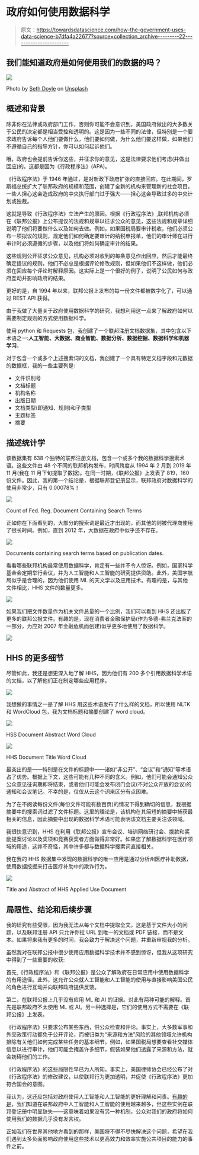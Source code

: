 # 政府如何使用数据科学

> 原文：<https://towardsdatascience.com/how-the-government-uses-data-science-b7dfa4a22677?source=collection_archive---------22----------------------->

## 我们能知道政府是如何使用我们的数据的吗？

![](img/e4d7c751ddc2b700d9f60336bf2b3b28.png)

Photo by [Seth Doyle](https://unsplash.com/@sethdoylee?utm_source=medium&utm_medium=referral) on [Unsplash](https://unsplash.com?utm_source=medium&utm_medium=referral)

## 概述和背景

除非你在法律或政府部门工作，否则你可能不会意识到，美国政府做出的大多数关于公民的决定都是相当受控和透明的。这是因为一些不同的法律，但特别是一个要求政府告诉每个人他们要做什么，他们要如何做，为什么他们要这样做，如果他们不遵循自己的指导方针，你可以如何起诉他们。

哦，政府也会提前告诉你这些，并征求你的意见，这是法律要求他们考虑(并做出回应)的。这都是因为《行政程序法》(APA)。

《行政程序法》于 1946 年通过，是对新政下政府扩张的直接回应。在此期间，罗斯福总统扩大了联邦政府的规模和范围，创建了全新的机构来管理新的社会项目。一些人担心这会造成政府的中央执行部门过于强大——担心这会导致过多的中央计划或独裁。

这就是导致《行政程序法》立法产生的原因。根据《行政程序法》,联邦机构必须在《联邦公报》上公布提议的法规和规章以征求公众的意见，这些法规和规章详细说明了他们将要做什么以及如何去做。例如，如果国税局要审计税收，他们必须公布一项拟议的规则，规定他们如何确定要审计的纳税申报单，他们的审计师在进行审计时必须遵循的步骤，以及他们将如何确定审计的结果。

这些规则公开征求公众意见，机构必须对收到的每条意见作出回应，然后才能最终确定提议的规则。他们不必总是根据评论修改规则，但如果他们不这样做，他们必须在回应每个评论时解释原因。这实际上是一个很好的例子，说明了公民如何与政府互动并影响政府的结果。

更好的是，自 1994 年以来，联邦公报上发布的每一份文件都被数字化了，可以通过 REST API 获得。

由于我做了大量关于政府使用数据科学的研究，我想利用这一点来了解政府如何以需要制定规则的方式使用数据科学。

使用 python 和 Requests 包，我创建了一个联邦注册文档数据集，其中包含以下术语之一:**人工智能、大数据、商业智能、数据分析、数据挖掘、数据科学和机器学习**。

对于包含一个或多个上述搜索词的文档，我创建了一个具有特定文档字段和元数据的数据框，我的一些主要列是:

*   文件识别号
*   文档标题
*   机构名称
*   出版日期
*   文档类型(即通知、规则)和子类型
*   主题标签
*   摘要

## 描述统计学

该数据集有 638 个独特的联邦注册文档，包含一个或多个我的数据科学搜索术语。这些文件由 48 个不同的联邦机构发布，时间跨度从 1994 年 2 月到 2019 年 11 月(我在 11 月下旬提取了数据)。在同一时期，《联邦公报》上发表了 819，160 份文件。因此，我的第一个结论是，根据联邦登记册显示，联邦政府对数据科学的使用非常少，只有 0.00078%！

![](img/6d1c7678121a747d99cbc4fbb5815a77.png)

Count of Fed. Reg. Document Containing Search Terms

正如你在下面看到的，大部分的搜索词是最近才出现的，而其他的则被代理商使用了很长时间。例如，直到 2012 年，大数据在政府中似乎还不存在。

![](img/18de2b9051a5266b79adf89c82e2bec9.png)

Documents containing search terms based on publication dates.

看看哪些联邦机构最常使用数据科学，肯定有一些并不令人惊讶。例如，国家科学基金会定期举行会议，并为人工智能和人工智能的研究提供资助。此外，美国宇航局似乎是合理的，因为他们使用 ML 的天文学以及应用技术。有趣的是，与其他文件相比，HHS 文件的数量更多。

![](img/f5922c80e95ae5a24d6733077565da8d.png)

如果我们把文件数量作为机关文件总量的一个比例，我们可以看到 HHS 还出版了更多的联邦公报文件。有趣的是，现在消费者金融保护局(作为多德-弗兰克法案的一部分，为应对 2007 年金融危机而创建)似乎更多地使用了数据科学。

![](img/28f3ca88886b031c3a07768fc480d86c.png)

## HHS 的更多细节

尽管如此，我还是想更深入地了解 HHS，因为他们有 200 多个引用数据科学术语的文档，以了解他们正在制定哪些应用程序。

![](img/7d74033d43e137ca3223b374146ada17.png)

我想做的事情之一是了解 HHS 用这些术语发布了什么样的文档，所以使用 NLTK 和 WordCloud 包，我为文档标题和摘要创建了 word cloud。

![](img/1fd339bcf57977cf3125569622f1f654.png)

HSS Document Abstract Word Cloud

![](img/a6e24161553133c63d89af242ba55aeb.png)

HHS Document Title Word Cloud

最突出的是——特别是在文件的标题中——诸如“非公开”、“会议”和“通知”等术语占了优势。根据上下文，这些可能有几种不同的含义。例如，他们可能会通知公众公众意见征询期即将结束，或者他们可能会发布闭门会议(不对公众开放的会议)的通知和会议笔记。不幸的是，仅仅从云这个词来区分有点困难。

为了在不阅读每份文件(每份文件可能有数百页)的情况下得到确切的信息，我根据摘要中的搜索词过滤了文件标题。这里的理论是，该机构在其简短的摘要中捕获最相关的信息，因此摘要中出现的数据科学术语可能表明该文档主要关注该领域。

我很快意识到，HHS 在利用《联邦公报》宣布会议、培训网络研讨会、拨款和奖励提案讨论以及奖项和竞赛获奖者方面做得非常好。如果您了解数据科学在医疗领域的用途，这并不奇怪，其中许多都与数据科学搜索词直接相关。

我在我的 HHS 数据集中发现的数据科学的唯一应用是通过分析州医疗补助数据，使用数据挖掘来打击医疗补助中的欺诈行为。

![](img/79ad9870a63956d9bf5e7de378e94a2a.png)

Title and Abstract of HHS Applied Use Document

## 局限性、结论和后续步骤

我的研究有些受限，因为我无法从每个文档中提取全文。这是基于文件大小的问题，以及联邦注册 API 只允许你拉 URL 到唯一的文档或 PDF 链接，而不是文本。如果将来我有更多的时间，我会致力于解决这个问题，并重新审视我的分析。

虽然我对在联邦公报中很少使用应用数据科学技术并不感到惊讶，但我从这项研究中得到了一些重要的收获:

首先,《行政程序法》和《联邦公报》是公众了解政府在日常应用中使用数据科学的有用途径。此外，这允许公众就人工智能和人工智能的使用与直接影响美国公民的角色进行互动并向联邦政府提供反馈。

第二，在联邦公报上几乎没有应用 ML 和 AI 的证据。对此有两种可能的解释。首先是联邦政府不太使用 ML 或 AI。另一种选择是，它们的使用方式不需要在《联邦公报》上发表。

《行政程序法》只要求公布某些东西，供公众检查和评论。事实上，大多数军事和外交政策行动都免于公开评论，而被归类为“来源和方法”风险的其他领域允许机构排除有关他们如何完成某些任务的基本细节。例如，如果国税局想要查看社交媒体信息以进行审计，他们可能会掩盖许多细节，假装如果他们透露了来源和方法，就会妨碍他们的工作。

《行政程序法》的这些局限性早已为人所知。事实上，美国律师协会已经公布了对《行政程序法》的修改建议，以使联邦行为更加透明，并促使《行政程序法》更加符合国会的意图。

我认为，这还应包括对政府使用人工智能和人工智能的更好理解和问责。[有趣的是](https://media.defense.gov/2019/Feb/12/2002088963/-1/-1/1/SUMMARY-OF-DOD-AI-STRATEGY.PDF)，我们知道在联邦政府中人工智能和人工智能的使用越来越多，但这些实例在联邦登记册中明显缺失——这意味着如果没有另一种机制，公众对我们的政府将如何使用我们的数据几乎没有发言权。

正如我们在世界其他地方看到的那样，美国将不得不尽快解决这个问题，希望在我们遇到太多负面影响政府使用这些技术以更高效力和效率实施公共项目的能力的事件之前。